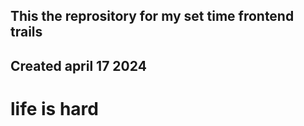 ## This the reprository for my set time frontend trails 
## Created april 17 2024 
# life is hard  
